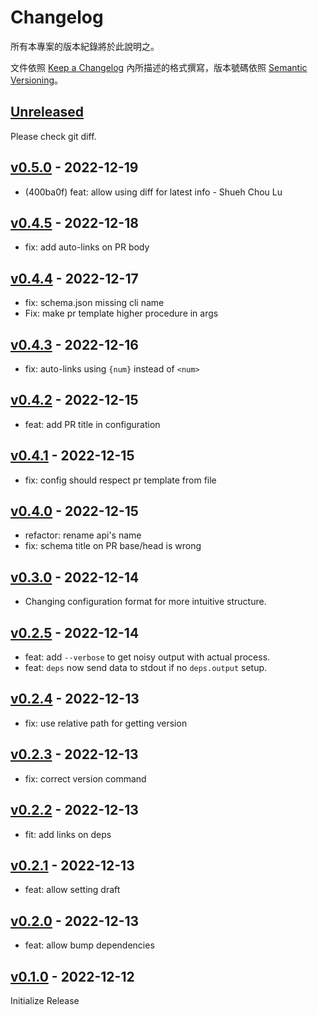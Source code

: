 # Changelog

所有本專案的版本紀錄將於此說明之。

文件依照 [Keep a Changelog](https://keepachangelog.com/en/1.0.0/) 內所描述的格式撰寫，版本號碼依照 [Semantic Versioning](https://semver.org/spec/v2.0.0.html)。

## [Unreleased]

Please check git diff.

## [v0.5.0] - 2022-12-19

-   (400ba0f) feat: allow using diff for latest info - Shueh Chou Lu

## [v0.4.5] - 2022-12-18

-   fix: add auto-links on PR body

## [v0.4.4] - 2022-12-17

-   fix: schema.json missing cli name
-   Fix: make pr template higher procedure in args

## [v0.4.3] - 2022-12-16

-   fix: auto-links using `{num}` instead of `<num>`

## [v0.4.2] - 2022-12-15

-   feat: add PR title in configuration

## [v0.4.1] - 2022-12-15

-   fix: config should respect pr template from file

## [v0.4.0] - 2022-12-15

-   refactor: rename api's name
-   fix: schema title on PR base/head is wrong

## [v0.3.0] - 2022-12-14

-   Changing configuration format for more intuitive structure.

## [v0.2.5] - 2022-12-14

-   feat: add `--verbose` to get noisy output with actual process.
-   feat: `deps` now send data to stdout if no `deps.output` setup.

## [v0.2.4] - 2022-12-13

-   fix: use relative path for getting version

## [v0.2.3] - 2022-12-13

-   fix: correct version command

## [v0.2.2] - 2022-12-13

-   fit: add links on deps

## [v0.2.1] - 2022-12-13

-   feat: allow setting draft

## [v0.2.0] - 2022-12-13

-   feat: allow bump dependencies

## [v0.1.0] - 2022-12-12

Initialize Release

[unreleased]: https://github.com/evan361425/version-bumper/compare/v0.5.0...HEAD
[v0.5.0]: https://github.com/evan361425/version-bumper/compare/v0.5.0...v0.4.5
[v0.4.5]: https://github.com/evan361425/version-bumper/compare/v0.4.5...v0.4.4
[v0.4.4]: https://github.com/evan361425/version-bumper/compare/v0.4.4...v0.4.3
[v0.4.3]: https://github.com/evan361425/version-bumper/compare/v0.4.3...v0.4.2
[v0.4.2]: https://github.com/evan361425/version-bumper/compare/v0.4.2...v0.4.1
[v0.4.1]: https://github.com/evan361425/version-bumper/compare/v0.4.1...v0.4.0
[v0.4.0]: https://github.com/evan361425/version-bumper/compare/v0.4.0...v0.3.0
[v0.3.0]: https://github.com/evan361425/version-bumper/compare/v0.3.0...v0.2.5
[v0.2.5]: https://github.com/evan361425/version-bumper/compare/v0.2.5...v0.2.4
[v0.2.4]: https://github.com/evan361425/version-bumper/compare/v0.2.4...v0.2.3
[v0.2.3]: https://github.com/evan361425/version-bumper/compare/v0.2.3...v0.2.2
[v0.2.2]: https://github.com/evan361425/version-bumper/compare/v0.2.2...v0.2.1
[v0.2.1]: https://github.com/evan361425/version-bumper/compare/v0.2.1...v0.2.0
[v0.2.0]: https://github.com/evan361425/version-bumper/compare/v0.2.0...v0.1.0
[v0.1.0]: https://github.com/evan361425/version-bumper/commits/v0.1.0
